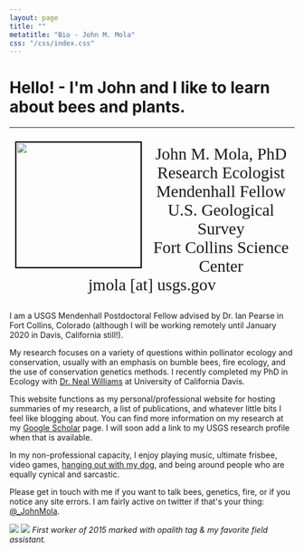 ```yaml
---
layout: page
title: ""
metatitle: "Bio - John M. Mola"
css: "/css/index.css"
---
```


# Hello! - I'm John and I like to learn about bees and plants.

***

<img align="left" height="220" src="../img/me_PFTF.png" style="margin: 10px 10px; border:2px solid black">

<div style="text-align:center">
  <p style="font-family: calibri; font-size:22pt">
John M. Mola, PhD<br>
Research Ecologist<br>
Mendenhall Fellow<br>
U.S. Geological Survey<br>
Fort Collins Science Center<br>
  jmola [at] usgs.gov
  
  </p>
</div>

I am a USGS Mendenhall Postdoctoral Fellow advised by Dr. Ian Pearse in Fort Collins, Colorado (although I will be working remotely until January 2020 in Davis, California still!). 

My research focuses on a variety of questions within pollinator ecology and conservation, usually with an emphasis on bumble bees, fire ecology, and the use of conservation genetics methods. I recently completed my PhD in Ecology with [Dr. Neal Williams](http://williamslab.ucdavis.edu) at University of California Davis. 

This website functions as my personal/professional website for hosting summaries of my research, a list of publications, and whatever little bits I feel like blogging about. You can find more information on my research at my [Google Scholar](https://scholar.google.com/citations?user=r9e-7i0AAAAJ&hl=en&oi=ao) page. I will soon add a link to my USGS research profile when that is available.  

In my non-professional capacity, I enjoy playing music, ultimate frisbee, video games, [hanging out with my dog](#dog), and being around people who are equally cynical and sarcastic. 

Please get in touch with me if you want to talk bees, genetics, fire, or if you notice any site errors. I am fairly active on twitter if that's your thing: [@_JohnMola](https://twitter.com/_JohnMola).

<a id="anchor"></a> <a id="dog"></a>
![](../img/small_beetag.png)            ![](../img/DSCN1695.png)
*First worker of 2015 marked with opalith tag & my favorite field assistant.* 
